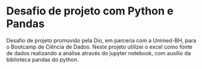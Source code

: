 # Desafio de projeto com Python e Pandas

Desafio de projeto promovido pela Dio, em parceria com a Unimed-BH, para o Bootcamp de Ciência de Dados. Neste projeto utilizei o excel como fonte de dados realizando a análise através do jupyter notebook, com auxílio da biblioteca pandas do python.
